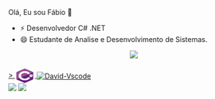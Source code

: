 Olá, Eu sou Fábio 👋



- ⚡ Desenvolvedor C# .NET  
- 😄 Estudante de Analise e Desenvolvimento de Sistemas.
<div align="center">
  <a href="https://github.com/fbluiz">
  <img height="180em" src="https://github-readme-stats.vercel.app/api/top-langs/?username=fbluiz&layout=compact&langs_count=7&theme=cobalt"/>
</div>
  
  <div style="display: inline_block"><br>>
  <img align="center" alt="David-Csharp" height="30" width="40" src="https://raw.githubusercontent.com/devicons/devicon/master/icons/csharp/csharp-original.svg">
  <img align="center" alt="David-Vscode" height="30" width="40" src="https://cdn.jsdelivr.net/gh/devicons/devicon/icons/vscode/vscode-original.svg" />


  </div>
  <div> 
  <a href = "mailto:fbluiz.sf@gmail.com"><img src="https://img.shields.io/badge/-Gmail-%23333?style=for-the-badge&logo=gmail&logoColor=white" target="_blank"></a>
  <a href="https://www.linkedin.com/in/f%C3%A1bio-luiz/" target="_blank"><img src="https://img.shields.io/badge/-LinkedIn-%230077B5?style=for-the-badge&logo=linkedin&logoColor=white" target="_blank"></a> 
  
</div>

